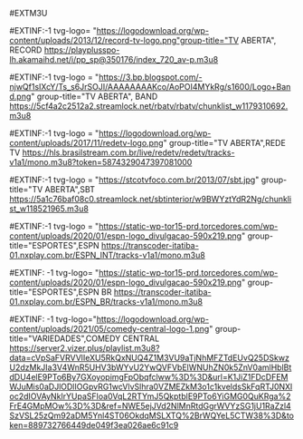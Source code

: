 #EXTM3U

#EXTINF:-1 tvg-logo= "https://logodownload.org/wp-content/uploads/2013/12/record-tv-logo.png"group-title="TV ABERTA", RECORD 
https://playplusspo-lh.akamaihd.net/i/pp_sp@350176/index_720_av-p.m3u8
 
#EXTINF:-1 tvg-logo = "https://3.bp.blogspot.com/-njwQf1sIXcY/Ts_s6JrSOJI/AAAAAAAAKco/AoPOI4MYkRg/s1600/Logo+Band.png" group-title="TV ABERTA", BAND
https://5cf4a2c2512a2.streamlock.net/rbatv/rbatv/chunklist_w1179310692.m3u8

#EXTINF:-1 tvg-logo = "https://logodownload.org/wp-content/uploads/2017/11/redetv-logo.png" group-title="TV ABERTA",REDE TV
https://hls.brasilstream.com.br/live/redetv/redetv/tracks-v1a1/mono.m3u8?token=5874329047397081000

#EXTINF:-1 tvg-logo = "https://stcotvfoco.com.br/2013/07/sbt.jpg" group-title="TV ABERTA",SBT
https://5a1c76baf08c0.streamlock.net/sbtinterior/w9BWYztYdR2Ng/chunklist_w118521965.m3u8

#EXTINF:-1 tvg-logo = "https://static-wp-tor15-prd.torcedores.com/wp-content/uploads/2020/01/espn-logo_divulgacao-590x219.png" group-title="ESPORTES",ESPN
https://transcoder-itatiba-01.nxplay.com.br/ESPN_INT/tracks-v1a1/mono.m3u8

#EXTINF: -1 tvg-logo= "https://static-wp-tor15-prd.torcedores.com/wp-content/uploads/2020/01/espn-logo_divulgacao-590x219.png" group-title="ESPORTES",ESPN BR
https://transcoder-itatiba-01.nxplay.com.br/ESPN_BR/tracks-v1a1/mono.m3u8

#EXTINF: -1 tvg-logo="https://logodownload.org/wp-content/uploads/2021/05/comedy-central-logo-1.png" group-title="VARIEDADES",COMEDY CENTRAL
https://server2.vizer.plus/playlist.m3u8?data=cVpSaFVRVVlIeXU5RkQxNUQ4Z1M3VU9aTjNhMFZTdEUvQ25DSkwzU2dzMkJIa3V4WnR5UHV3bWYvU2YwQVFVbElWNUhZN0k5ZnV0amlHblBtdDU4elE9PTo6By7GXoyopimgFpObqfclww%3D%3D&url=K1JiZ1FDcDFEMWJuMis0aDJlODlIOGpvRG1wcVlvSlhra0VZMEZkM3o1c1kveldsSkFqRTJ0NXloc2dIOVAyNkIrYUpaSFloa0VqL2RTYmJ5QkptblE9PTo6YiGMG0QuKRga%2FrE4GMpMOw%3D%3D&ref=NWE5ejJVd2NlMnRtdGgrWVYzSG1jU1RaZzl4SzVSL25zQm92aDM5Ynl4ST06OkdqMSLXTQ%2BrWQYeL5CTW38%3D&token=889732766449de049f3ea026ae6c91c9



